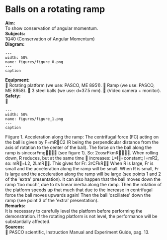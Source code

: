 # Balls on a rotating ramp 
    
<b> Aim: </b>  
 To show conservation of angular momentum.    
<b> Subjects: </b>  
 1Q40 (Conservation of Angular Momentum)   
<b> Diagram: </b>  
    
```{figure} figures/figure_0.png  
---  
width: 50%  
name: figures/figure_0.png  
---  
caption  
``` 
    
<b> Equipment: </b>  
  Rotating platform (we use: PASCO, ME 8951).  Ramp (we use: PASCO, ME 8958).  3 steel balls (we use: d=37.5 mm).  (Video camera + monitor).   
<b> Safety: </b>  
       
```{figure} figures/figure_1.png  
---  
width: 50%  
name: figures/figure_1.png  
---  
caption  
``` 
  Fiigure 1.  Acceleration along the ramp: The centrifugal force (FC) acting on the ball is given by F=mRC2 (R being the perpendicular distance from the axis of rotation to the center of the ball). The force on the ball along the ramp is sincosrFmg (see figure 1). So: 2cosrFkmR. When rolling down, R reduces, but at the same time  increases: L=I=constant; I=mR2, so: mR=L2, 2LmR. This gives for Fr: 3rCFkR When R is large, Fr is small and the acceleration along the ramp will be small. When R is small, Fr is large and the acceleration along the ramp will be large (see points 1 and 2 of the 'extra' presentation). It can also happen that the ball moves down the ramp 'too much', due to its linear inertia along the ramp. Then the rotation of the platform speeds up that much that due to the increase in centrifugal force the ball moves upwards again! Then the ball 'oscillates' down the ramp (see point 3 of the 'extra' presentation).   
<b> Remarks: </b>  
 It is necessary to carefully level the platform before performing the demonstration. If the rotating platform is not level, the performance will be substantially affected.    
<b> Sources: </b>  
  PASCO scientific, Instruction Manual and Experiment Guide, pag. 13.  